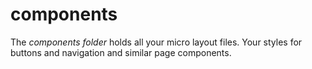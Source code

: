 # components
The *components folder* holds all your micro layout files. Your styles for buttons and navigation and similar page components.
